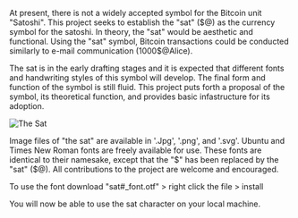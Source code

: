 
At present, there is not a widely accepted symbol for the Bitcoin unit "Satoshi". This project seeks to establish the "sat" ($@) as the currency symbol for the satoshi. In theory, the "sat" would be aesthetic and functional. Using the "sat" symbol, Bitcoin transactions could be conducted similarly to e-mail communication (1000$@Alice).

The sat is in the early drafting stages and it is expected that different fonts and handwriting styles of this symbol will develop. The final form and function of the symbol is still fluid.  This project puts forth a proposal of the symbol, its theoretical function, and provides basic infastructure for its adoption.

![The Sat](https://github.com/bitficus/theSat/blob/master/TheSat.jpg)

Image files of "the sat" are available in '.Jpg', '.png', and '.svg'. Ubuntu and Times New Roman fonts are freely available for use. These fonts are identical to their namesake, except that the "$" has been replaced by the "sat" ($@). All contributions to the project are welcome and encouraged. 

To use the font download "sat#_font.otf" > right click the file > install 

You will now be able to use the sat character on your local machine. 



